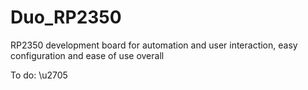 # Duo_RP2350
RP2350 development board for automation and user interaction, easy configuration and ease of use overall

To do:
\u2705
